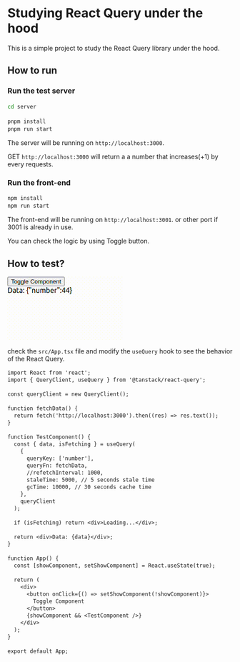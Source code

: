 # Studying React Query under the hood

This is a simple project to study the React Query library under the hood.

## How to run

### Run the test server

```bash
cd server

pnpm install
pnpm run start
```

The server will be running on `http://localhost:3000`.

GET `http://localhost:3000` will return a a number that increases(+1) by every requests.

### Run the front-end

```bash
npm install
npm run start
```

The front-end will be running on `http://localhost:3001`. or other port if 3001 is already in use.

You can check the logic by using Toggle button.

## How to test?

![demo](./docs/screencast.gif)

check the `src/App.tsx` file and modify the `useQuery` hook to see the behavior of the React Query.

```tsx
import React from 'react';
import { QueryClient, useQuery } from '@tanstack/react-query';

const queryClient = new QueryClient();

function fetchData() {
  return fetch('http://localhost:3000').then((res) => res.text());
}

function TestComponent() {
  const { data, isFetching } = useQuery(
    {
      queryKey: ['number'],
      queryFn: fetchData,
      //refetchInterval: 1000,
      staleTime: 5000, // 5 seconds stale time
      gcTime: 10000, // 30 seconds cache time
    },
    queryClient
  );

  if (isFetching) return <div>Loading...</div>;

  return <div>Data: {data}</div>;
}

function App() {
  const [showComponent, setShowComponent] = React.useState(true);

  return (
    <div>
      <button onClick={() => setShowComponent(!showComponent)}>
        Toggle Component
      </button>
      {showComponent && <TestComponent />}
    </div>
  );
}

export default App;
```
